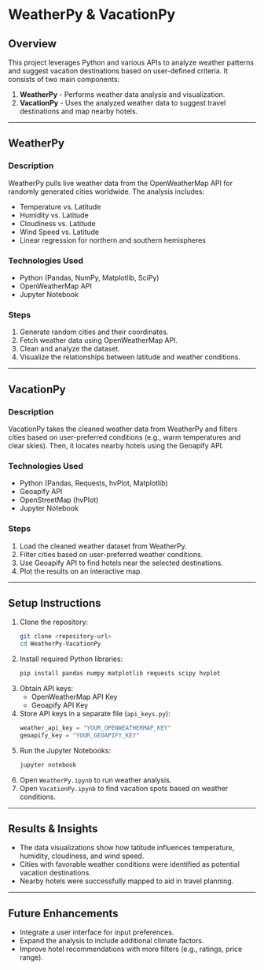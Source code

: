 # WeatherPy & VacationPy

## Overview
This project leverages Python and various APIs to analyze weather patterns and suggest vacation destinations based on user-defined criteria. It consists of two main components:

1. **WeatherPy** - Performs weather data analysis and visualization.
2. **VacationPy** - Uses the analyzed weather data to suggest travel destinations and map nearby hotels.

---

## WeatherPy
### Description
WeatherPy pulls live weather data from the OpenWeatherMap API for randomly generated cities worldwide. The analysis includes:
- Temperature vs. Latitude
- Humidity vs. Latitude
- Cloudiness vs. Latitude
- Wind Speed vs. Latitude
- Linear regression for northern and southern hemispheres

### Technologies Used
- Python (Pandas, NumPy, Matplotlib, SciPy)
- OpenWeatherMap API
- Jupyter Notebook

### Steps
1. Generate random cities and their coordinates.
2. Fetch weather data using OpenWeatherMap API.
3. Clean and analyze the dataset.
4. Visualize the relationships between latitude and weather conditions.

---

## VacationPy
### Description
VacationPy takes the cleaned weather data from WeatherPy and filters cities based on user-preferred conditions (e.g., warm temperatures and clear skies). Then, it locates nearby hotels using the Geoapify API.

### Technologies Used
- Python (Pandas, Requests, hvPlot, Matplotlib)
- Geoapify API
- OpenStreetMap (hvPlot)
- Jupyter Notebook

### Steps
1. Load the cleaned weather dataset from WeatherPy.
2. Filter cities based on user-preferred weather conditions.
3. Use Geoapify API to find hotels near the selected destinations.
4. Plot the results on an interactive map.

---

## Setup Instructions
1. Clone the repository:
   ```sh
   git clone <repository-url>
   cd WeatherPy-VacationPy
   ```
2. Install required Python libraries:
   ```sh
   pip install pandas numpy matplotlib requests scipy hvplot
   ```
3. Obtain API keys:
   - OpenWeatherMap API Key
   - Geoapify API Key
4. Store API keys in a separate file (`api_keys.py`):
   ```python
   weather_api_key = "YOUR_OPENWEATHERMAP_KEY"
   geoapify_key = "YOUR_GEOAPIFY_KEY"
   ```
5. Run the Jupyter Notebooks:
   ```sh
   jupyter notebook
   ```
6. Open `WeatherPy.ipynb` to run weather analysis.
7. Open `VacationPy.ipynb` to find vacation spots based on weather conditions.

---

## Results & Insights
- The data visualizations show how latitude influences temperature, humidity, cloudiness, and wind speed.
- Cities with favorable weather conditions were identified as potential vacation destinations.
- Nearby hotels were successfully mapped to aid in travel planning.

---

## Future Enhancements
- Integrate a user interface for input preferences.
- Expand the analysis to include additional climate factors.
- Improve hotel recommendations with more filters (e.g., ratings, price range).




